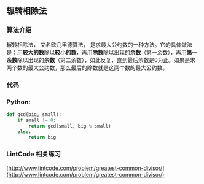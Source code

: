 ## 辗转相除法

### 算法介绍

辗转相除法， 又名欧几里德算法， 是求最大公约数的一种方法。它的具体做法是：用**较大的数**除以**较小的数**，再用**除数**除以出现的**余数**（第一余数），再用**第一余数**除以出现的**余数**（第二余数），如此反复，直到最后余数是0为止。如果是求两个数的最大公约数，那么最后的除数就是这两个数的最大公约数。

### 代码

### Python:

```py
def gcd(big, small):
    if small != 0:
        return gcd(small, big % small)
    else:
        return big
```

### LintCode 相关练习

[http://www.lintcode.com/problem/greatest-common-divisor/](http://www.lintcode.com/problem/greatest-common-divisor/)

